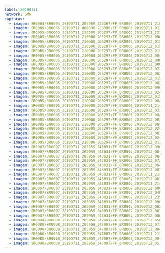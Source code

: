 ```yaml
---
label: 20190711
network: GMN
capturas:
  - imagem: BR0004/BR0004_20190711_205959_323367/FF_BR0004_20190711_210451_053_0006656.fits_maxpixel.jpg
  - imagem: BR0005/BR0005_20190711_000338_228396/FF_BR0005_20190711_012946_332_0117760.fits_maxpixel.jpg
  - imagem: BR0005/BR0005_20190711_210000_205297/FF_BR0005_20190711_223538_015_0118784.fits_maxpixel.jpg
  - imagem: BR0005/BR0005_20190711_210000_205297/FF_BR0005_20190712_090611_723_0827392.fits_maxpixel.jpg
  - imagem: BR0005/BR0005_20190711_210000_205297/FF_BR0005_20190712_015651_316_0349440.fits_maxpixel.jpg
  - imagem: BR0005/BR0005_20190711_210000_205297/FF_BR0005_20190712_015828_779_0351232.fits_maxpixel.jpg
  - imagem: BR0005/BR0005_20190711_210000_205297/FF_BR0005_20190712_015110_848_0343040.fits_maxpixel.jpg
  - imagem: BR0005/BR0005_20190711_210000_205297/FF_BR0005_20190712_084542_698_0805632.fits_maxpixel.jpg
  - imagem: BR0005/BR0005_20190711_210000_205297/FF_BR0005_20190712_090627_395_0827648.fits_maxpixel.jpg
  - imagem: BR0005/BR0005_20190711_210000_205297/FF_BR0005_20190712_000050_418_0219136.fits_maxpixel.jpg
  - imagem: BR0005/BR0005_20190711_210000_205297/FF_BR0005_20190712_022300_139_0379648.fits_maxpixel.jpg
  - imagem: BR0005/BR0005_20190711_210000_205297/FF_BR0005_20190712_082503_011_0782848.fits_maxpixel.jpg
  - imagem: BR0005/BR0005_20190711_210000_205297/FF_BR0005_20190712_015055_587_0342784.fits_maxpixel.jpg
  - imagem: BR0005/BR0005_20190711_210000_205297/FF_BR0005_20190712_082435_841_0782336.fits_maxpixel.jpg
  - imagem: BR0005/BR0005_20190711_210000_205297/FF_BR0005_20190712_090124_260_0822272.fits_maxpixel.jpg
  - imagem: BR0005/BR0005_20190711_210000_205297/FF_BR0005_20190712_024154_939_0402688.fits_maxpixel.jpg
  - imagem: BR0005/BR0005_20190711_210000_205297/FF_BR0005_20190712_015636_559_0349184.fits_maxpixel.jpg
  - imagem: BR0005/BR0005_20190711_210000_205297/FF_BR0005_20190712_084028_822_0799744.fits_maxpixel.jpg
  - imagem: BR0005/BR0005_20190711_210000_205297/FF_BR0005_20190711_214810_495_0061696.fits_maxpixel.jpg
  - imagem: BR0005/BR0005_20190711_210000_205297/FF_BR0005_20190712_032333_949_0453120.fits_maxpixel.jpg
  - imagem: BR0005/BR0005_20190711_210000_205297/FF_BR0005_20190712_084528_214_0805376.fits_maxpixel.jpg
  - imagem: BR0005/BR0005_20190711_210000_205297/FF_BR0005_20190712_084810_221_0808192.fits_maxpixel.jpg
  - imagem: BR0005/BR0005_20190711_210000_205297/FF_BR0005_20190712_084012_329_0799488.fits_maxpixel.jpg
  - imagem: BR0005/BR0005_20190711_210000_205297/FF_BR0005_20190712_024142_055_0402432.fits_maxpixel.jpg
  - imagem: BR0005/BR0005_20190711_210000_205297/FF_BR0005_20190712_083957_206_0799232.fits_maxpixel.jpg
  - imagem: BR0005/BR0005_20190711_210000_205297/FF_BR0005_20190712_024128_340_0402176.fits_maxpixel.jpg
  - imagem: BR0005/BR0005_20190711_210000_205297/FF_BR0005_20190712_011006_873_0297728.fits_maxpixel.jpg
  - imagem: BR0007/BR0007_20190711_205959_843031/FF_BR0007_20190712_090548_191_0640000.fits_maxpixel.jpg
  - imagem: BR0007/BR0007_20190711_205959_843031/FF_BR0007_20190712_084521_963_0620800.fits_maxpixel.jpg
  - imagem: BR0007/BR0007_20190711_205959_843031/FF_BR0007_20190712_084537_028_0621056.fits_maxpixel.jpg
  - imagem: BR0007/BR0007_20190711_205959_843031/FF_BR0007_20190712_072916_282_0549632.fits_maxpixel.jpg
  - imagem: BR0007/BR0007_20190711_205959_843031/FF_BR0007_20190712_084012_190_0615936.fits_maxpixel.jpg
  - imagem: BR0007/BR0007_20190711_205959_843031/FF_BR0007_20190712_082501_353_0601600.fits_maxpixel.jpg
  - imagem: BR0007/BR0007_20190711_205959_843031/FF_BR0007_20190711_214713_755_0041216.fits_maxpixel.jpg
  - imagem: BR0007/BR0007_20190711_205959_843031/FF_BR0007_20190712_082426_748_0601088.fits_maxpixel.jpg
  - imagem: BR0007/BR0007_20190711_205959_843031/FF_BR0007_20190711_214807_265_0041984.fits_maxpixel.jpg
  - imagem: BR0007/BR0007_20190711_205959_843031/FF_BR0007_20190712_000037_013_0159488.fits_maxpixel.jpg
  - imagem: BR0007/BR0007_20190711_205959_843031/FF_BR0007_20190712_040535_959_0364032.fits_maxpixel.jpg
  - imagem: BR0007/BR0007_20190711_205959_843031/FF_BR0007_20190711_235927_023_0158464.fits_maxpixel.jpg
  - imagem: BR0007/BR0007_20190711_205959_843031/FF_BR0007_20190712_090604_145_0640256.fits_maxpixel.jpg
  - imagem: BR0007/BR0007_20190711_205959_843031/FF_BR0007_20190712_082444_721_0601344.fits_maxpixel.jpg
  - imagem: BR0007/BR0007_20190711_205959_843031/FF_BR0007_20190712_083954_444_0615680.fits_maxpixel.jpg
  - imagem: BR0007/BR0007_20190711_205959_843031/FF_BR0007_20190712_000054_712_0159744.fits_maxpixel.jpg
  - imagem: BR0008/BR0008_20190711_205959_347007/FF_BR0008_20190712_050658_585_0873728.fits_maxpixel.jpg
  - imagem: BR0008/BR0008_20190711_205959_347007/FF_BR0008_20190712_073905_370_1146624.fits_maxpixel.jpg
  - imagem: BR0008/BR0008_20190711_205959_347007/FF_BR0008_20190712_084807_906_1270528.fits_maxpixel.jpg
  - imagem: BR0008/BR0008_20190711_205959_347007/FF_BR0008_20190711_213848_132_0069376.fits_maxpixel.jpg
  - imagem: BR0008/BR0008_20190711_205959_347007/FF_BR0008_20190712_084024_158_1256704.fits_maxpixel.jpg
  - imagem: BR0008/BR0008_20190711_205959_347007/FF_BR0008_20190712_051851_052_0894976.fits_maxpixel.jpg
---
```

